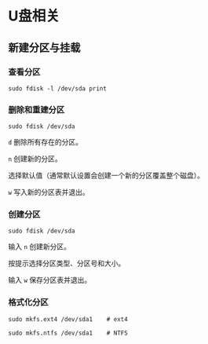 # U盘相关

## 新建分区与挂载

### 查看分区

``` shell
sudo fdisk -l /dev/sda print 
```

### 删除和重建分区

``` shell
sudo fdisk /dev/sda
```

`d` 删除所有存在的分区。

`n` 创建新的分区。

选择默认值（通常默认设置会创建一个新的分区覆盖整个磁盘）。

`w` 写入新的分区表并退出。

### 创建分区

``` shell
sudo fdisk /dev/sda
```

输入 `n` 创建新分区。

按提示选择分区类型、分区号和大小。

输入 `w` 保存分区表并退出。

### 格式化分区

``` shell
sudo mkfs.ext4 /dev/sda1    # ext4
```

``` shell
sudo mkfs.ntfs /dev/sda1    # NTFS
```



